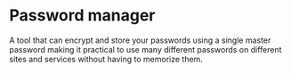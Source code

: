 [Title]: # (Gestor de contraseñas)
[Difficulty]: # (Principiante)
[Order]: # (88)

# Password manager

A tool that can encrypt and store your passwords using a single master password making it practical to use many different passwords on different sites and services without having to memorize them.